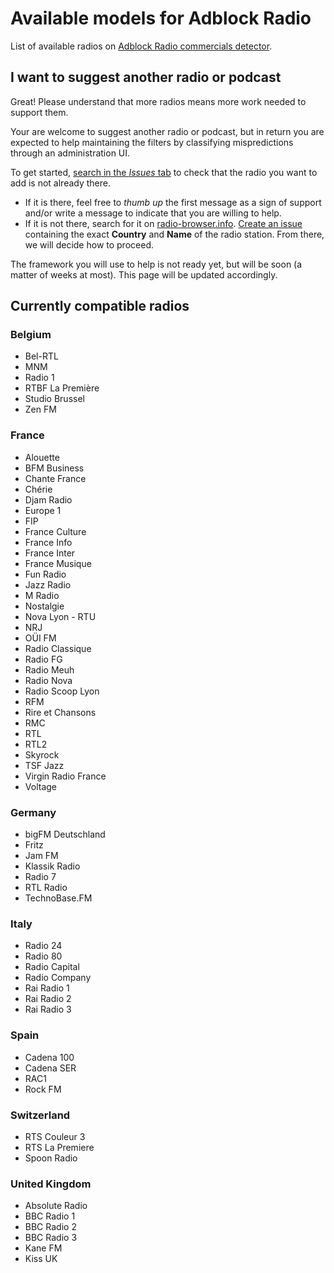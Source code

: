 # Available models for Adblock Radio
List of available radios on [Adblock Radio commercials detector](https://www.adblockradio.com/).

## I want to suggest another radio or podcast
Great! Please understand that more radios means more work needed to support them.

Your are welcome to suggest another radio or podcast, but in return you are expected to help maintaining the filters by classifying mispredictions through an administration UI.

To get started, [search in the *Issues* tab](https://github.com/adblockradio/available-models/issues) to check that the radio you want to add is not already there.
* If it is there, feel free to *thumb up* the first message as a sign of support and/or write a message to indicate that you are willing to help.
* If it is not there, search for it on [radio-browser.info](https://www.radio-browser.info/gui/#/). [Create an issue](https://github.com/adblockradio/available-models/issues/new/choose) containing the exact **Country** and **Name** of the radio station. From there, we will decide how to proceed.

The framework you will use to help is not ready yet, but will be soon (a matter of weeks at most). This page will be updated accordingly.

## Currently compatible radios

### Belgium
- Bel-RTL
- MNM
- Radio 1
- RTBF La Première
- Studio Brussel
- Zen FM

### France
- Alouette
- BFM Business
- Chante France
- Chérie
- Djam Radio
- Europe 1
- FIP
- France Culture
- France Info
- France Inter
- France Musique
- Fun Radio
- Jazz Radio
- M Radio
- Nostalgie
- Nova Lyon - RTU
- NRJ
- OÜI FM
- Radio Classique
- Radio FG
- Radio Meuh
- Radio Nova
- Radio Scoop Lyon
- RFM
- Rire et Chansons
- RMC
- RTL
- RTL2
- Skyrock
- TSF Jazz
- Virgin Radio France
- Voltage

### Germany
- bigFM Deutschland
- Fritz
- Jam FM
- Klassik Radio
- Radio 7
- RTL Radio
- TechnoBase.FM

### Italy
- Radio 24
- Radio 80
- Radio Capital
- Radio Company
- Rai Radio 1
- Rai Radio 2
- Rai Radio 3

### Spain
- Cadena 100
- Cadena SER
- RAC1
- Rock FM

### Switzerland
- RTS Couleur 3
- RTS La Premiere
- Spoon Radio

### United Kingdom
- Absolute Radio
- BBC Radio 1
- BBC Radio 2
- BBC Radio 3
- Kane FM
- Kiss UK
